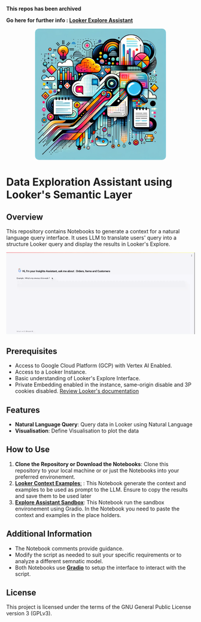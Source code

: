 **This repos has been archived** 

**Go here for further info : [Looker Explore Assistant](https://github.com/LukaFontanilla/looker-explore-assistant)** 

<p align="center">
<img src="https://github.com/Kriz182/looker-explore-assistant/blob/main/static/uc9.png" width="350" height="350" alt="Cool Logo" style="border-radius: 10px;">
</p>


# Data Exploration Assistant using Looker's Semantic Layer

## Overview
This repository contains Notebooks to generate a context for a natural language query interface. It uses LLM to translate users' query into a structure Looker query and display the results in Looker's Explore.

<img src="https://github.com/Kriz182/looker-explore-assistant/blob/main/static/image1.gif"  alt="Demo" >

## Prerequisites
- Access to Google Cloud Platform (GCP) with Vertex AI Enabled.
- Access to a Looker Instance.
- Basic understanding of Looker's Explore Interface.
- Private Embedding enabled in the instance, same-origin disable and 3P cookies disabled. [Review Looker's documentation](https://cloud.google.com/looker/docs/private-embedding)

## Features
- **Natural Language Query**: Query data in Looker using Natural Language
- **Visualisation**: Define Visualisation to plot the data

## How to Use
1. **Clone the Repository or Download the Notebooks**: Clone this repository to your local machine or or just the Notebooks into your preferred environement.
3. [**Looker Context Examples**:](https://github.com/Kriz182/looker-explore-assistant/blob/main/looker_context_examples.ipynb) : This Notebook generate the context and examples to be used as prompt to the LLM.
   Ensure to copy the results and save them to be used later
5. [**Explore Assistant Sandbox**](https://github.com/Kriz182/looker-explore-assistant/blob/main/explore_assistant_sandbox.ipynb): This Notebook run the sandbox environement using Gradio.
   In the Notebook you need to paste the context and examples in the place holders. 

## Additional Information
- The Notebook comments provide guidance.
- Modify the script as needed to suit your specific requirements or to analyze a different semnatic model.
- Both Notebooks use [**Gradio**](https://www.gradio.app/) to setup the interface to interact with the script.


## License

This project is licensed under the terms of the GNU General Public License version 3 (GPLv3).

